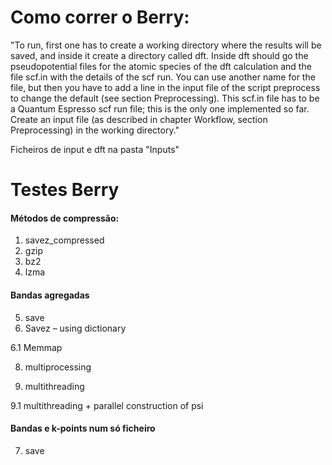 # Como correr o Berry:
  "To run, first one has to create a working directory where the results will be saved, and
inside it create a directory called dft.
Inside dft should go the pseudopotential files for the atomic species of the dft calculation
and the file scf.in with the details of the scf run. You can use another name for the file,
but then you have to add a line in the input file of the script preprocess to change the
default (see section Preprocessing).
This scf.in file has to be a Quantum Espresso scf run file; this is the only one
implemented so far.
Create an input file (as described in chapter Workflow, section Preprocessing) in the
working directory."

  Ficheiros de input e dft na pasta "Inputs"

# Testes Berry
#### Métodos de compressão:
  1. savez_compressed
  2. gzip
  3. bz2
  4. lzma
#### Bandas agregadas

5. save
6. Savez – using dictionary

6.1 Memmap

8. multiprocessing

9. multithreading

9.1 multithreading + parallel construction of psi
#### Bandas e k-points num só ficheiro
  7. save


